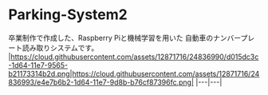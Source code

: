 # Parking-System2
卒業制作で作成した、Raspberry Piと機械学習を用いた
自動車のナンバープレート読み取りシステムです。  
|https://cloud.githubusercontent.com/assets/12871716/24836990/d015dc3c-1d64-11e7-9565-b21173314b2d.png|https://cloud.githubusercontent.com/assets/12871716/24836993/e4e7b6b2-1d64-11e7-9d8b-b76cf87396fc.png|
|---|---|
